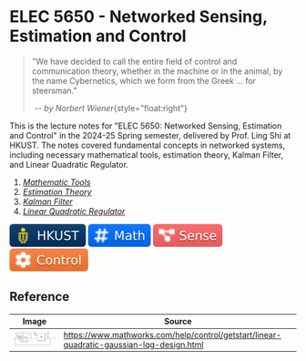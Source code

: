 # ELEC 5650 - Networked Sensing, Estimation and Control

> "We have decided to call the entire field of control and communication theory, whether in the machine or in the animal, by the name Cybernetics, which we form from the Greek ... for steersman."
>
> &nbsp;_-- by Norbert Wiener_{style="float:right"}

<CenteredImg src="/public/posts/elec-5650/cover.png" width=75% />

This is the lecture notes for "ELEC 5650: Networked Sensing, Estimation and Control" in the 2024-25 Spring semester, delivered by Prof. Ling Shi at HKUST. The notes covered fundamental concepts in networked systems, including necessary mathematical tools, estimation theory, Kalman Filter, and Linear Quadratic Regulator.

1. [_Mathematic Tools_](./math-tools.md)
2. [_Estimation Theory_](./estimation.md)
3. [_Kalman Filter_](./kalman-filter.md)
4. [_Linear Quadratic Regulator_](./lqr.md)

<Badges>
<img src="/public/tags/hkust.svg">
<img src="/public/tags/math.svg">
<img src="/public/tags/sense.svg">
<img src="/public/tags/control.svg">
</Badges>

## Reference

|                Image                 | Source                                                                                    |
| :----------------------------------: | ----------------------------------------------------------------------------------------- |
| ![](/public/posts/elec-5650/lqg.png) | https://www.mathworks.com/help/control/getstart/linear-quadratic-gaussian-lqg-design.html |
